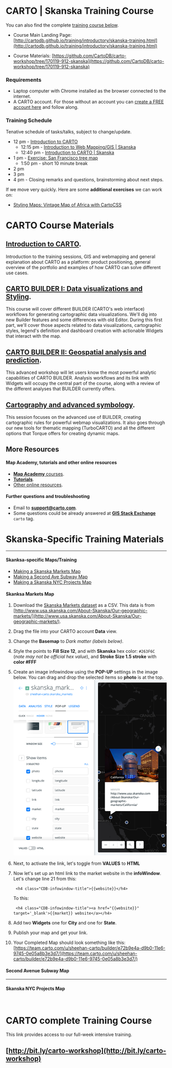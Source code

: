 CARTO | Skanska Training Course
============================

You can also find the complete [training course below](#complete).

* Course Main Landing Page: [http://cartodb.github.io/training/introductory/skanska-training.html](http://cartodb.github.io/training/introductory/skanska-training.html)

* Course Materials: [https://github.com/CartoDB/carto-workshop/tree/170119-912-skanska](https://github.com/CartoDB/carto-workshop/tree/170119-912-skanska)

### Requirements 
* Laptop computer with Chrome installed as the browser connected to the internet.
* A CARTO account. For those without an account you can [create a FREE account here](https://carto.com/signup/) and follow along. 

### Training Schedule
Tenative schedule of tasks/talks, subject to change/update.

* 12 pm - [Introduction to CARTO](https://github.com/CartoDB/carto-workshop/tree/170119-912-skanska/00-intro-carto)
	* 12:15 pm - [Introduction to Web Mapping/GIS | Skanska](https://docs.google.com/presentation/d/1BG9Ms_9ZdgYtx4yf6928kxRnRncxOY6VvCruqRGQUM0/edit?usp=sharing)
	* 12:40 pm - [Introduction to CARTO | Skanska](https://docs.google.com/presentation/d/1HgPzTxQJI5itQxpznHaBQ9reaKTgBi9MXDkYZQMPl7w/edit?usp=sharing)
* 1 pm - [Exercise: San Francisco tree map](https://github.com/CartoDB/carto-workshop/blob/170119-912-skanska/01-builder-visualization/exercises/sf-trees.md)
	* 1:50 pm - short 10 minute break
* 2 pm
* 3 pm
* 4 pm - Closing remarks and questions, brainstorming about next steps.

If we move very quickly. Here are some **additional exercises** we can work on:

* [Styling Maps: Vintage Map of Africa with CartoCSS](https://github.com/CartoDB/carto-workshop/blob/170119-912-skanska/03-cartography/exercises/africa.md)


# CARTO Course Materials

## [Introduction to CARTO](00-intro-carto/). 

Introduction to the training sessions, GIS and webmapping and general explanation about CARTO as a platform: product positioning, general overview of the portfolio and examples of how CARTO can solve different use cases.

## [CARTO BUILDER I: Data visualizations and Styling](01-builder-visualization/). 

This course will cover different BUILDER (CARTO's web interface) workflows for generating cartographic data visualizations. We'll dig into new Builder features and some differences with old Editor. During this first part, we'll cover those aspects related to data visualizations, cartographic styles, legend's definition and dashboard creation with actionable Widgets that interact with the map.

## [CARTO BUILDER II: Geospatial analysis and prediction](02-builder-analysis/). 
This advanced workshop will let users know the most powerful analytic capabilities of CARTO BUILDER. Analysis workflows and its link with Widgets will occupy the central part of the course, along with a review of the different analyses that BUILDER currently offers.

## [Cartography and advanced symbology](03-cartography/). 

This session focuses on the advanced use of BUILDER, creating cartographic rules for powerful webmap visualizations. It also goes through our new tools for thematic mapping (TurboCARTO) and all the different options that Torque offers for creating dynamic maps.

## More Resources

#### Map Academy, tutorials and other online resources

* [**Map Academy** courses](https://academy.cartodb.com/).
* [**Tutorials**](https://docs.cartodb.com/tutorials/).
* [Other online resources](https://github.com/ramiroaznar/intro-cartodb).

#### Further questions and troubleshooting

* Email to **support@carto.com**.
* Some questions could be already answered at **[GIS Stack Exchange](http://gis.stackexchange.com/questions/tagged/carto)** `carto` tag.

# Skanska-Specific Training Materials



---

#### Skanksa-specific Maps/Training
* [Making a Skanska Markets Map](#skanska_markets)
* [Making a Second Ave Subway Map](#second_ave_subway)
* [Making a Skanska NYC Projects Map](#nyc_projects)

#### Skanksa Markets Map
<a name="skanska_markets_map"></a>

1. Download the [Skanska Markets dataset](https://team.carto.com/u/sheehan-carto/tables/skanska_markets/public?redirected=true) as a CSV. This data is from [http://www.usa.skanska.com/About-Skanska/Our-geographic-markets/](http://www.usa.skanska.com/About-Skanska/Our-geographic-markets/).

2. Drag the file into your CARTO account **Data** view.

3. Change the **Basemap** to *Dark matter (labels below)*.

4. Style the points to **Fill Size 12**, and with **Skanska** hex color: `#263F6C` (_note may not be official hex value_), and **Stroke Size 1.5 stroke** with **color #FFF**

5. Create an image infowindow using the **POP-UP** settings in the image below. You can drag and drop the selected items so **photo** is at the top. 
![popup.png](img/popup.png)

6. Next, to activate the link, let's toggle from **VALUES** to **HTML**

7. Now let's set up an html link to the market website in the **infoWindow**. Let's change line 21 from this:

		<h4 class="CDB-infowindow-title">{{website}}</h4>
      
	To this:   

		<h4 class="CDB-infowindow-title"><a href="{{website}}" target='_blank'>{{market}} website</a></h4>
	
8. Add two **Widgets** one for **City** and one for **State**. 
	
9. Publish your map and get your link. 	
	
10. Your Completed Map should look something like this: [https://team.carto.com/u/sheehan-carto/builder/e72b9e4a-d9b0-11e6-9745-0e05a8b3e3d7/](https://team.carto.com/u/sheehan-carto/builder/e72b9e4a-d9b0-11e6-9745-0e05a8b3e3d7/)


#### Second Avenue Subway Map
<a name="second_ave_subway"></a>

---

#### Skanska NYC Projects Map
<a name="nyc_projects"></a>

<br>


<a name="complete"></a>
CARTO complete Training Course
============================
This link provides access to our full-week intensive training.

## [http://bit.ly/carto-workshop](http://bit.ly/carto-workshop)
